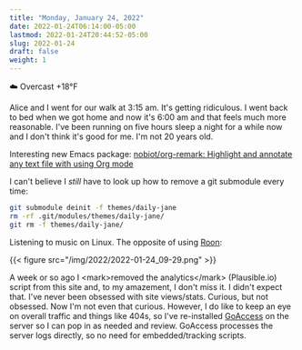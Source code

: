 ```yaml
---
title: "Monday, January 24, 2022"
date: 2022-01-24T06:14:00-05:00
lastmod: 2022-01-24T20:44:52-05:00
slug: 2022-01-24
draft: false
weight: 1
---
```


☁️ Overcast +18°F

Alice and I went for our walk at 3:15 am. It's getting ridiculous. I went back to bed when we got home and now it's 6:00 am and that feels much more reasonable. I've been running on five hours sleep a night for a while now and I don't think it's good for me. I'm not 20 years old.

Interesting new Emacs package: [nobiot/org-remark: Highlight and annotate any text file with using Org mode](https://github.com/nobiot/org-remark)

I can't believe I _still_ have to look up how to remove a git submodule every time:

```sh
git submodule deinit -f themes/daily-jane
rm -rf .git/modules/themes/daily-jane/
git rm -f themes/daily-jane/
```

Listening to music on Linux. The opposite of using [Roon](https://roonlabs.com):

{{< figure src="/img/2022/2022-01-24_09-29.png" >}}

A week or so ago I &lt;mark&gt;removed the analytics&lt;/mark&gt; (Plausible.io) script from this site and, to my amazement, I don't miss it. I didn't expect that. I've never been obsessed with site views/stats. Curious, but not obsessed. Now I'm not even that curious. However, I do like to keep an eye on overall traffic and things like 404s, so I've re-installed [GoAccess](https://goaccess.io/) on the server so I can pop in as needed and review. GoAccess processes the server logs directly, so no need for embedded/tracking scripts.

[//]: # "Exported with love from a post written in Org mode"
[//]: # "- https://github.com/kaushalmodi/ox-hugo"
